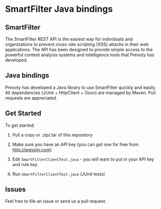 # SmartFilter Java bindings

## SmartFilter

The SmartFilter REST API is the easiest way for individuals and organizations to prevent cross-site scripting (XSS) attacks in their web applications. The API has been designed to provide simple access to the powerful content analysis systems and intelligence tools that Prevoty has developed.

## Java bindings

Prevoty has developed a Java library to use SmartFilter quickly and easily. All dependencies (JUnit + HttpClient + Gson) are managed by Maven. Pull requests are appreciated.

## Get Started

To get started:

1) Pull a copy or .zip/.tar of this repository

2) Make sure you have an API key (you can get one for free from http://prevoty.com)

3) Edit `SmartFilterClientTest.java` - you will want to put in your API key and rule key

4) Run `SmartFilterClientTest.java` (JUnit tests)

## Issues

Feel free to file an issue or send us a pull request. 
